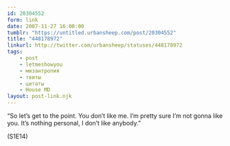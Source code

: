 ```yaml
---
id: 20304552
form: link
date: 2007-11-27 16:00:00
tumblr: "https://untitled.urbansheep.com/post/20304552"
title: "448178972"
linkurl: http://twitter.com/urbansheep/statuses/448178972
tags:
    - post
    - letmeshowyou
    - мизантропия
    - твиты
    - цитаты
    - House MD
layout: post-link.njk
---
```

<p>“So let&rsquo;s get to the point. You don&rsquo;t like me. I&rsquo;m pretty sure I&rsquo;m not gonna like you. It&rsquo;s nothing personal, I don&rsquo;t like anybody.”</p>

<p>(S1E14)</p>
